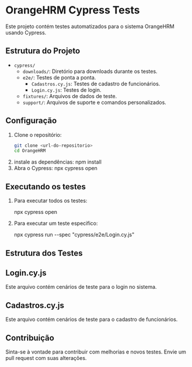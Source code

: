 # OrangeHRM Cypress Tests

Este projeto contém testes automatizados para o sistema OrangeHRM usando Cypress.

## Estrutura do Projeto

- `cypress/`
  - `downloads/`: Diretório para downloads durante os testes.
  - `e2e/`: Testes de ponta a ponta.
    - `Cadastros.cy.js`: Testes de cadastro de funcionários.
    - `Login.cy.js`: Testes de login.
  - `fixtures/`: Arquivos de dados de teste.
  - `support/`: Arquivos de suporte e comandos personalizados.

## Configuração

1. Clone o repositório:
   ```sh
   git clone <url-do-repositorio>
   cd OrangeHRM
2. instale as dependências:
    npm install
3. Abra o Cypress:
    npx cypress open

## Executando os testes

1. Para executar todos os testes:

    npx cypress open
2. Para executar um teste especifico:

    npx cypress run --spec "cypress/e2e/Login.cy.js"

## Estrutura dos Testes

## Login.cy.js

Este arquivo contém cenários de teste para o login no sistema.

## Cadastros.cy.js

Este arquivo contém cenários de teste para o cadastro de funcionários.

## Contribuição

Sinta-se à vontade para contribuir com melhorias e novos testes. Envie um pull request com suas alterações.

